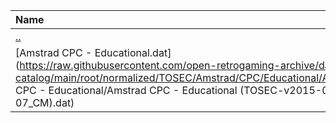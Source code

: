 |Name|Size|
|:---|---:|
|[..](../index.html)|DIR|
|[Amstrad CPC - Educational.dat](https://raw.githubusercontent.com/open-retrogaming-archive/dat-catalog/main/root/normalized/TOSEC/Amstrad/CPC/Educational/Amstrad CPC - Educational/Amstrad CPC - Educational (TOSEC-v2015-05-07_CM).dat)|3097|
